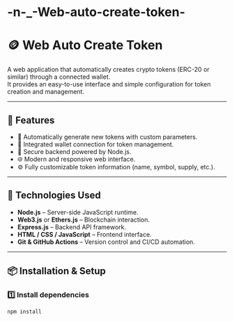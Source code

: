 # -n-_-Web-auto-create-token-
# 🪙 Web Auto Create Token

A web application that automatically creates crypto tokens (ERC-20 or similar) through a connected wallet.  
It provides an easy-to-use interface and simple configuration for token creation and management.

---

## 🚀 Features

- 🧩 Automatically generate new tokens with custom parameters.
- 💼 Integrated wallet connection for token management.
- 🔐 Secure backend powered by Node.js.
- 🌐 Modern and responsive web interface.
- ⚙️ Fully customizable token information (name, symbol, supply, etc.).

---

## 🧠 Technologies Used

- **Node.js** – Server-side JavaScript runtime.
- **Web3.js** or **Ethers.js** – Blockchain interaction.
- **Express.js** – Backend API framework.
- **HTML / CSS / JavaScript** – Frontend interface.
- **Git & GitHub Actions** – Version control and CI/CD automation.

---

## 📦 Installation & Setup

### 1️⃣ Install dependencies
```bash
npm install


